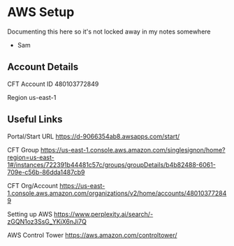 # AWS Setup


Documenting this here so it's not locked away in my notes somewhere
- Sam


## Account Details

CFT Account ID
480103772849

Region
us-east-1



## Useful Links

Portal/Start URL
https://d-9066354ab8.awsapps.com/start/

CFT Group
https://us-east-1.console.aws.amazon.com/singlesignon/home?region=us-east-1#/instances/722391b44481c57c/groups/groupDetails/b4b82488-6061-709e-c56b-86dda1487cb9

CFT Org/Account
https://us-east-1.console.aws.amazon.com/organizations/v2/home/accounts/480103772849

Setting up AWS 
https://www.perplexity.ai/search/-zGQN1oz3SsG_YKjX6nJi7Q

AWS Control Tower
https://aws.amazon.com/controltower/